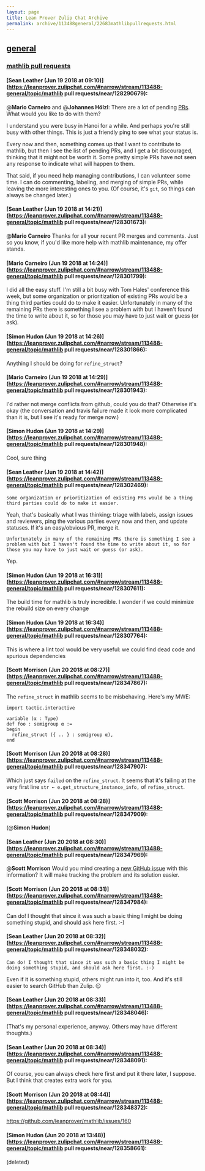```yaml
---
layout: page
title: Lean Prover Zulip Chat Archive 
permalink: archive/113488general/22683mathlibpullrequests.html
---
```


## [general](index.html)
### [mathlib pull requests](22683mathlibpullrequests.html)

#### [Sean Leather (Jun 19 2018 at 09:10)](https://leanprover.zulipchat.com/#narrow/stream/113488-general/topic/mathlib pull requests/near/128290679):
@**Mario Carneiro** and @**Johannes Hölzl**: There are a lot of pending [PRs](https://github.com/leanprover/mathlib/pulls). What would you like to do with them?

I understand you were busy in Hanoi for a while. And perhaps you're still busy with other things. This is just a friendly ping to see what your status is.

Every now and then, something comes up that I want to contribute to mathlib, but then I see the list of pending PRs, and I get a bit discouraged, thinking that it might not be worth it. Some pretty simple PRs have not seen any response to indicate what will happen to them.

That said, if you need help managing contributions, I can volunteer some time. I can do commenting, labeling, and merging of simple PRs, while leaving the more interesting ones to you. (Of course, it's `git`, so things can always be changed later.)

#### [Sean Leather (Jun 19 2018 at 14:21)](https://leanprover.zulipchat.com/#narrow/stream/113488-general/topic/mathlib pull requests/near/128301673):
@**Mario Carneiro** Thanks for all your recent PR merges and comments. Just so you know, if you'd like more help with mathlib maintenance, my offer stands.

#### [Mario Carneiro (Jun 19 2018 at 14:24)](https://leanprover.zulipchat.com/#narrow/stream/113488-general/topic/mathlib pull requests/near/128301799):
I did all the easy stuff. I'm still a bit busy with Tom Hales' conference this week, but some organization or prioritization of existing PRs would be a thing third parties could do to make it easier. Unfortunately in many of the remaining PRs there is something I see a problem with but I haven't found the time to write about it, so for those you may have to just wait or guess (or ask).

#### [Simon Hudon (Jun 19 2018 at 14:26)](https://leanprover.zulipchat.com/#narrow/stream/113488-general/topic/mathlib pull requests/near/128301866):
Anything I should be doing for `refine_struct`?

#### [Mario Carneiro (Jun 19 2018 at 14:29)](https://leanprover.zulipchat.com/#narrow/stream/113488-general/topic/mathlib pull requests/near/128301943):
I'd rather not merge conflicts from github, could you do that? Otherwise it's okay (the conversation and travis failure made it look more complicated than it is, but I see it's ready for merge now.)

#### [Simon Hudon (Jun 19 2018 at 14:29)](https://leanprover.zulipchat.com/#narrow/stream/113488-general/topic/mathlib pull requests/near/128301948):
Cool, sure thing

#### [Sean Leather (Jun 19 2018 at 14:42)](https://leanprover.zulipchat.com/#narrow/stream/113488-general/topic/mathlib pull requests/near/128302469):
```quote
some organization or prioritization of existing PRs would be a thing third parties could do to make it easier.
```

Yeah, that's basically what I was thinking: triage with labels, assign issues and reviewers, ping the various parties every now and then, and update statuses. If it's an easy/obvious PR, merge it.

```quote
Unfortunately in many of the remaining PRs there is something I see a problem with but I haven't found the time to write about it, so for those you may have to just wait or guess (or ask).
```

Yep.

#### [Simon Hudon (Jun 19 2018 at 16:31)](https://leanprover.zulipchat.com/#narrow/stream/113488-general/topic/mathlib pull requests/near/128307611):
The build time for mathlib is truly incredible. I wonder if we could minimize the rebuild size on every change

#### [Simon Hudon (Jun 19 2018 at 16:34)](https://leanprover.zulipchat.com/#narrow/stream/113488-general/topic/mathlib pull requests/near/128307764):
This is where a lint tool would be very useful: we could find dead code and spurious dependencies

#### [Scott Morrison (Jun 20 2018 at 08:27)](https://leanprover.zulipchat.com/#narrow/stream/113488-general/topic/mathlib pull requests/near/128347867):
The `refine_struct` in mathlib seems to be misbehaving. Here's my MWE:
````
import tactic.interactive

variable (α : Type)
def foo : semigroup α := 
begin
  refine_struct ({ .. } : semigroup α),
end
````

#### [Scott Morrison (Jun 20 2018 at 08:28)](https://leanprover.zulipchat.com/#narrow/stream/113488-general/topic/mathlib pull requests/near/128347907):
Which just says `failed` on the `refine_struct`. It seems that it's failing at the very first line `str ← e.get_structure_instance_info,` of `refine_struct`.

#### [Scott Morrison (Jun 20 2018 at 08:28)](https://leanprover.zulipchat.com/#narrow/stream/113488-general/topic/mathlib pull requests/near/128347909):
(@**Simon Hudon**)

#### [Sean Leather (Jun 20 2018 at 08:30)](https://leanprover.zulipchat.com/#narrow/stream/113488-general/topic/mathlib pull requests/near/128347969):
@**Scott Morrison** Would you mind creating a [new GitHub issue](https://github.com/leanprover/mathlib/issues/new) with this information? It will make tracking the problem and its solution easier.

#### [Scott Morrison (Jun 20 2018 at 08:31)](https://leanprover.zulipchat.com/#narrow/stream/113488-general/topic/mathlib pull requests/near/128347984):
Can do! I thought that since it was such a basic thing I might be doing something stupid, and should ask here first. :-)

#### [Sean Leather (Jun 20 2018 at 08:32)](https://leanprover.zulipchat.com/#narrow/stream/113488-general/topic/mathlib pull requests/near/128348032):
```quote
Can do! I thought that since it was such a basic thing I might be doing something stupid, and should ask here first. :-)
```
Even if it is something stupid, others might run into it, too. And it's still easier to search GitHub than Zulip. :wink:

#### [Sean Leather (Jun 20 2018 at 08:33)](https://leanprover.zulipchat.com/#narrow/stream/113488-general/topic/mathlib pull requests/near/128348046):
(That's my personal experience, anyway. Others may have different thoughts.)

#### [Sean Leather (Jun 20 2018 at 08:34)](https://leanprover.zulipchat.com/#narrow/stream/113488-general/topic/mathlib pull requests/near/128348091):
Of course, you can always check here first and put it there later, I suppose. But I think that creates extra work for you.

#### [Scott Morrison (Jun 20 2018 at 08:44)](https://leanprover.zulipchat.com/#narrow/stream/113488-general/topic/mathlib pull requests/near/128348372):
https://github.com/leanprover/mathlib/issues/160

#### [Simon Hudon (Jun 20 2018 at 13:48)](https://leanprover.zulipchat.com/#narrow/stream/113488-general/topic/mathlib pull requests/near/128358661):
(deleted)

